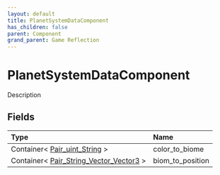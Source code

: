 ```yaml
---
layout: default
title: PlanetSystemDataComponent
has_children: false
parent: Component
grand_parent: Game Reflection
---
```

# PlanetSystemDataComponent
Description 

## Fields

| Type | Name |
|:----------|:--------------|
| Container< [Pair_uint_String](/riftbreaker-wiki/docs/game-reflection/classes/pair_uint__string/) > | color_to_biome |
| Container< [Pair_String_Vector_Vector3](/riftbreaker-wiki/docs/game-reflection/classes/pair__string__vector__vector3/) > | biom_to_position |

